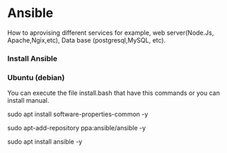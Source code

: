 # Ansible
How to aprovising different services for example, web server(Node.Js, Apache,Ngix,etc), Data base (postgresql,MySQL, etc).

### Install Ansible 

### Ubuntu (debian)

You can execute the file install.bash that have this commands or you can install manual.

sudo apt install software-properties-common -y

sudo apt-add-repository ppa:ansible/ansible -y

sudo apt install ansible -y
